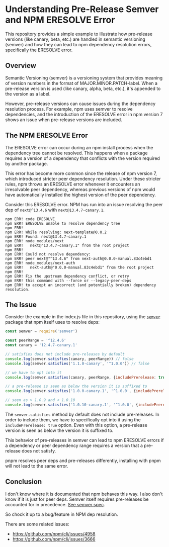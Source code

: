 # Understanding Pre-Release Semver and NPM ERESOLVE Error
This repository provides a simple example to illustrate how pre-release versions (like canary, beta, etc.) are handled in semantic versioning (semver) and how they can lead to npm dependency resolution errors, specifically the ERESOLVE error.

## Overview
Semantic Versioning (semver) is a versioning system that provides meaning of version numbers in the format of MAJOR.MINOR.PATCH-label. When a pre-release version is used (like canary, alpha, beta, etc.), it's appended to the version as a label.

However, pre-release versions can cause issues during the dependency resolution process. For example, npm uses semver to resolve dependencies, and the introduction of the ERESOLVE error in npm version 7 shows an issue when pre-release versions are included.

## The NPM ERESOLVE Error
The ERESOLVE error can occur during an npm install process when the dependency tree cannot be resolved. This happens when a package requires a version of a dependency that conflicts with the version required by another package.

This error has become more common since the release of npm version 7, which introduced stricter peer dependency resolution. Under these stricter rules, npm throws an ERESOLVE error whenever it encounters an irresolvable peer dependency, whereas previous versions of npm would have automatically installed the highest version of the peer dependency.

Consider this ERESOLVE error. NPM has run into an issue resolving the peer dep of `next@^13.4.6` with `next@13.4.7-canary.1`. 

```
npm ERR! code ERESOLVE
npm ERR! ERESOLVE unable to resolve dependency tree
npm ERR!
npm ERR! While resolving: next-template@0.0.2
npm ERR! Found: next@13.4.7-canary.1
npm ERR! node_modules/next
npm ERR!   next@"13.4.7-canary.1" from the root project
npm ERR!
npm ERR! Could not resolve dependency:
npm ERR! peer next@"^13.4.6" from next-auth@0.0.0-manual.83c4ebd1
npm ERR! node_modules/next-auth
npm ERR!   next-auth@"0.0.0-manual.83c4ebd1" from the root project
npm ERR!
npm ERR! Fix the upstream dependency conflict, or retry
npm ERR! this command with --force or --legacy-peer-deps
npm ERR! to accept an incorrect (and potentially broken) dependency resolution.
```

## The Issue
Consider the example in the index.js file in this repository, using the [`semver`](https://www.npmjs.com/package/semver) package that npm itself uses to resolve deps:

```javascript
const semver = require('semver')

const peerRange = '^12.4.6'
const canary = '12.4.7-canary.1'

// satisfies does not include pre-releases by default
console.log(semver.satisfies(canary, peerRange)) // false
console.log(semver.satisfies('1.1.0-canary', '^1.0.0')) // false

// we have to opt into it
console.log(semver.satisfies(canary, peerRange, {includePrerelease: true})) // true

// a pre-release is seen as below the version it is suffixed to
console.log(semver.satisfies('1.0.0-canary.1', '^1.0.0', {includePrerelease: true})) // false

// seen as > 1.0.9 and < 1.0.10
console.log(semver.satisfies('1.0.10-canary.1', '^1.0.0', {includePrerelease: true})) // true
```

The `semver.satisfies` method by default does not include pre-releases. In order to include them, we have to specifically opt into it using the `includePrerelease: true` option. Even with this option, a pre-release version is seen as below the version it is suffixed to.

This behavior of pre-releases in semver can lead to npm ERESOLVE errors if a dependency or peer dependency range requires a version that a pre-release does not satisfy.

pnpm resolves peer deps and pre-releases differently, installing with pnpm will not lead to the same error. 

## Conclusion

I don't know where it is documented that npm behaves this way. I also don't know if it is just for peer deps. Semver itself requires pre-releases be accounted for in precedence. [See semver spec](https://semver.org/#spec-item-11).

So chock it up to a bug/feature in NPM dep resolution. 

There are some related issues:

* https://github.com/npm/cli/issues/4958
* https://github.com/npm/cli/issues/3666

